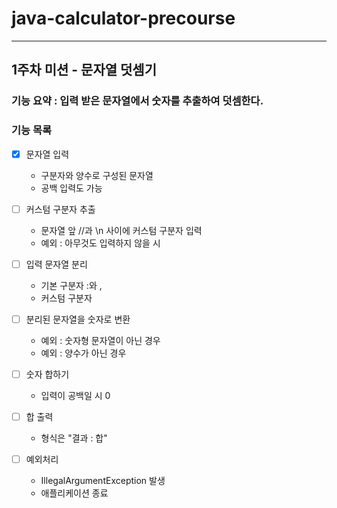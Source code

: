 # java-calculator-precourse

---

## 1주차 미션 - 문자열 덧셈기
### 기능 요약 : 입력 받은 문자열에서 숫자를 추출하여 덧셈한다.
### 기능 목록
- [x] 문자열 입력
  - 구분자와 양수로 구성된 문자열
  - 공백 입력도 가능


- [ ] 커스텀 구분자 추출
  - 문자열 앞 //과 \n 사이에 커스텀 구분자 입력
  - 예외 : 아무것도 입력하지 않을 시


- [ ] 입력 문자열 분리
  - 기본 구분자 :와 ,
  - 커스텀 구분자
  

- [ ] 분리된 문자열을 숫자로 변환
  - 예외 : 숫자형 문자열이 아닌 경우
  - 예외 : 양수가 아닌 경우
  

- [ ] 숫자 합하기
  - 입력이 공백일 시 0
  

- [ ] 합 출력
  - 형식은 "결과 : 합"
  

- [ ] 예외처리
  - IllegalArgumentException 발생
  - 애플리케이션 종료